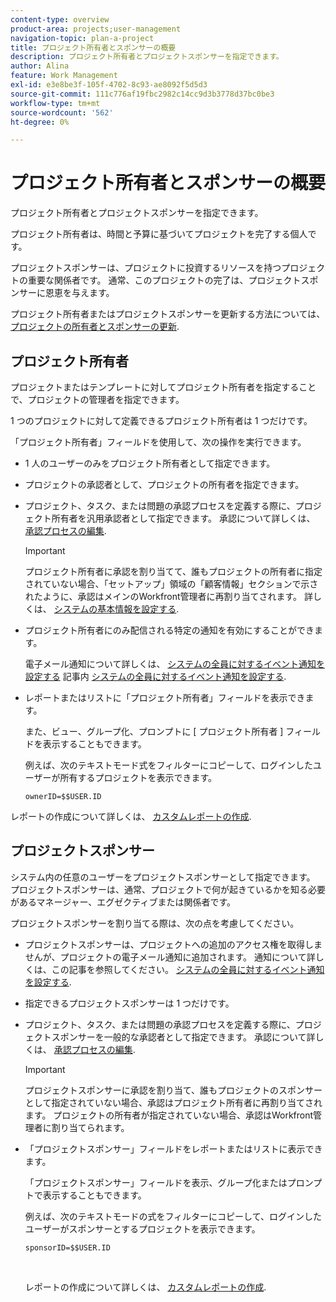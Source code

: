 ```yaml
---
content-type: overview
product-area: projects;user-management
navigation-topic: plan-a-project
title: プロジェクト所有者とスポンサーの概要
description: プロジェクト所有者とプロジェクトスポンサーを指定できます。
author: Alina
feature: Work Management
exl-id: e3e8be3f-105f-4702-8c93-ae8092f5d5d3
source-git-commit: 111c776af19fbc2982c14cc9d3b3778d37bc0be3
workflow-type: tm+mt
source-wordcount: '562'
ht-degree: 0%

---
```


# プロジェクト所有者とスポンサーの概要

<!-- Audited: 1/2024 -->

プロジェクト所有者とプロジェクトスポンサーを指定できます。

プロジェクト所有者は、時間と予算に基づいてプロジェクトを完了する個人です。

プロジェクトスポンサーは、プロジェクトに投資するリソースを持つプロジェクトの重要な関係者です。 通常、このプロジェクトの完了は、プロジェクトスポンサーに恩恵を与えます。

プロジェクト所有者またはプロジェクトスポンサーを更新する方法については、 [プロジェクトの所有者とスポンサーの更新](../../../manage-work/projects/planning-a-project/update-project-owners-and-sponsors.md).

## プロジェクト所有者

プロジェクトまたはテンプレートに対してプロジェクト所有者を指定することで、プロジェクトの管理者を指定できます。

1 つのプロジェクトに対して定義できるプロジェクト所有者は 1 つだけです。

「プロジェクト所有者」フィールドを使用して、次の操作を実行できます。

* 1 人のユーザーのみをプロジェクト所有者として指定できます。
* プロジェクトの承認者として、プロジェクトの所有者を指定できます。
* プロジェクト、タスク、または問題の承認プロセスを定義する際に、プロジェクト所有者を汎用承認者として指定できます。 承認について詳しくは、 [承認プロセスの編集](../../../administration-and-setup/customize-workfront/configure-approval-milestone-processes/edit-an-approval-process.md).

  >[!IMPORTANT]
  >
  >プロジェクト所有者に承認を割り当てて、誰もプロジェクトの所有者に指定されていない場合、「セットアップ」領域の「顧客情報」セクションで示されたように、承認はメインのWorkfront管理者に再割り当てされます。 詳しくは、 [システムの基本情報を設定する](../../../administration-and-setup/get-started-wf-administration/configure-basic-info.md).
  >


* プロジェクト所有者にのみ配信される特定の通知を有効にすることができます。

  電子メール通知について詳しくは、 [システムの全員に対するイベント通知を設定する](../../../administration-and-setup/manage-workfront/emails/configure-event-notifications-for-everyone-in-the-system.md#modify) 記事内 [システムの全員に対するイベント通知を設定する](../../../administration-and-setup/manage-workfront/emails/configure-event-notifications-for-everyone-in-the-system.md).

* レポートまたはリストに「プロジェクト所有者」フィールドを表示できます。

  また、ビュー、グループ化、プロンプトに [ プロジェクト所有者 ] フィールドを表示することもできます。

  例えば、次のテキストモード式をフィルターにコピーして、ログインしたユーザーが所有するプロジェクトを表示できます。 

  ```
  ownerID=$$USER.ID
  ```

レポートの作成について詳しくは、 [カスタムレポートの作成](../../../reports-and-dashboards/reports/creating-and-managing-reports/create-custom-report.md).

<!--
<div data-mc-conditions="QuicksilverOrClassic.Draft mode">
<h2>Update the Project Owner of a project</h2>
<p>(NOTE:&nbsp;drafted and moved to its own article)</p>
<ol>
<li value="1">Go to the project you want to update.</li>
<li value="2"> Click <strong>Project Details</strong> in the left panel. </li>
<li value="3"> Click&nbsp;the <strong>Edit</strong> icon <img src="assets/qs-edit-icon.png"> in the upper-right corner of the Project&nbsp;Details area, then click&nbsp;<strong>Overview</strong>.  </li>
<li value="4"> <p>Specify the name of a user for the <strong>Project Owner</strong> field.</p> <p>Only active users can be specified as Project Owners.</p> </li>
<li value="5"> Click&nbsp;<strong>Save Changes</strong>. </li>
</ol>
</div>
-->

## プロジェクトスポンサー

システム内の任意のユーザーをプロジェクトスポンサーとして指定できます。 プロジェクトスポンサーは、通常、プロジェクトで何が起きているかを知る必要があるマネージャー、エグゼクティブまたは関係者です。

プロジェクトスポンサーを割り当てる際は、次の点を考慮してください。

* プロジェクトスポンサーは、プロジェクトへの追加のアクセス権を取得しませんが、プロジェクトの電子メール通知に追加されます。 通知について詳しくは、この記事を参照してください。 [システムの全員に対するイベント通知を設定する](../../../administration-and-setup/manage-workfront/emails/configure-event-notifications-for-everyone-in-the-system.md).

* 指定できるプロジェクトスポンサーは 1 つだけです。
* プロジェクト、タスク、または問題の承認プロセスを定義する際に、プロジェクトスポンサーを一般的な承認者として指定できます。 承認について詳しくは、 [承認プロセスの編集](../../../administration-and-setup/customize-workfront/configure-approval-milestone-processes/edit-an-approval-process.md).

  >[!IMPORTANT]
  >
  >プロジェクトスポンサーに承認を割り当て、誰もプロジェクトのスポンサーとして指定されていない場合、承認はプロジェクト所有者に再割り当てされます。 プロジェクトの所有者が指定されていない場合、承認はWorkfront管理者に割り当てられます。

* 「プロジェクトスポンサー」フィールドをレポートまたはリストに表示できます。

  「プロジェクトスポンサー」フィールドを表示、グループ化またはプロンプトで表示することもできます。

  例えば、次のテキストモードの式をフィルターにコピーして、ログインしたユーザーがスポンサーとするプロジェクトを表示できます。

  ```
  sponsorID=$$USER.ID
  ```

   

  レポートの作成について詳しくは、 [カスタムレポートの作成](../../../reports-and-dashboards/reports/creating-and-managing-reports/create-custom-report.md).

<!--
<div data-mc-conditions="QuicksilverOrClassic.Draft mode">
<h2>Update the Project Sponsor of a project </h2>
<p>(NOTE: drafted and moved to its own article) </p>
<ol>
<li value="1">Go to the Project you want to update.</li>
<li value="2"> Click <strong>Project Details</strong> in the left panel. </li>
<li value="3"> Click&nbsp;the <strong>Edit</strong> icon <img src="assets/qs-edit-icon.png"> in the upper-right corner of the Project&nbsp;Details area, then click&nbsp;<strong>Overview</strong>.  </li>
<li value="4"> <p>Specify the name of a user for the <strong>Project Sponsor</strong> field.</p> <p>Only active users can be specified as Project Sponsors.</p> </li>
<li value="5"> Click&nbsp;<strong>Save Changes</strong>. </li>
</ol>
</div>
-->
